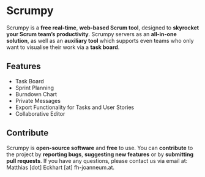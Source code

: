 # Scrumpy
Scrumpy is a **free real-time**, **web-based Scrum tool**, designed to **skyrocket your Scrum team’s productivity**. Scrumpy servers as an **all-in-one solution**, as well as an **auxiliary tool** which supports even teams who only want to visualise their work via a **task board**.

## Features
- Task Board
- Sprint Planning
- Burndown Chart
- Private Messages
- Export Functionality for Tasks and User Stories
- Collaborative Editor

## Contribute
Scrumpy is **open-source software** and **free** to use. You can **contribute** to the project by **reporting bugs**, **suggesting new features** or by **submitting pull requests**. If you have any questions, please contact us via email at: Matthias [dot] Eckhart [at] fh-joanneum.at.